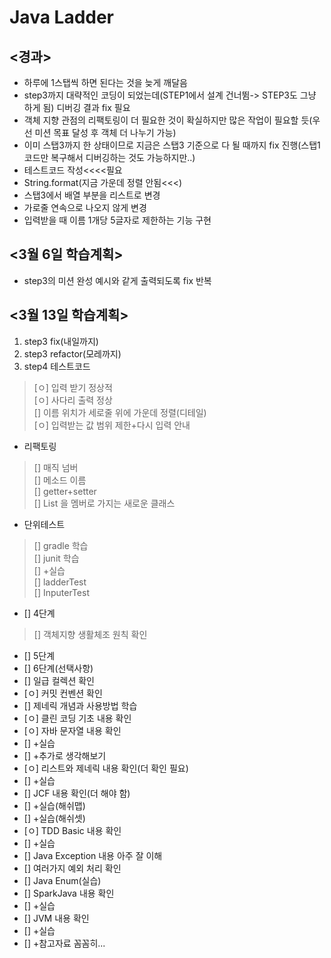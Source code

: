 # Java Ladder

## <경과>
- 하루에 1스탭씩 하면 된다는 것을 늦게 깨달음
- step3까지 대략적인 코딩이 되었는데(STEP1에서 설계 건너뜀-> STEP3도 그냥 하게 됨) 디버깅 결과 fix 필요
- 객체 지향 관점의 리팩토링이 더 필요한 것이 확실하지만 많은 작업이 필요할 듯(우선 미션 목표 달성 후 객체 더 나누기 가능)
- 이미 스탭3까지 한 상태이므로 지금은 스탭3 기준으로 다 될 때까지 fix 진행(스탭1 코드만 복구해서 디버깅하는 것도 가능하지만..)
- 테스트코드 작성<<<<필요
- String.format(지금 가운데 정렬 안됨<<<)
- 스탭3에서 배열 부분을 리스트로 변경
- 가로줄 연속으로 나오지 않게 변경
- 입력받을 때 이름 1개당 5글자로 제한하는 기능 구현

## <3월 6일 학습계획>
- step3의 미션 완성 예시와 같게 출력되도록 fix 반복

## <3월 13일 학습계획>
1. step3 fix(내일까지)
2. step3 refactor(모레까지)
3. step4 테스트코드
> [ㅇ] 입력 받기 정상적<br>
> [ㅇ] 사다리 출력 정상<br>
> [] 이름 위치가 세로줄 위에 가운데 정렬(디테일)<br>
> [ㅇ] 입력받는 값 범위 제한+다시 입력 안내
- 리팩토링
> [] 매직 넘버<br>
> [] 메소드 이름<br>
> [] getter+setter<br>
> [] List<String> 을 멤버로 가지는 새로운 클래스
- 단위테스트
> [] gradle 학습<br>
> [] junit 학습<br>
> [] +실습<br>
> [] ladderTest<br>
> [] InputerTest
- [] 4단계
> [] 객체지향 생활체조 원칙 확인
- [] 5단계
- [] 6단계(선택사항)
- [] 일급 컬렉션 확인
- [ㅇ] 커밋 컨벤션 확인
- [] 제네릭 개념과 사용방법 학습
- [ㅇ] 클린 코딩 기초 내용 확인
- [ㅇ] 자바 문자열 내용 확인
- [] +실습
- [] +추가로 생각해보기
- [ㅇ] 리스트와 제네릭 내용 확인(더 확인 필요)
- [] +실습
- [] JCF 내용 확인(더 해야 함)
- [] +실습(해쉬맵)
- [] +실습(해쉬셋)
- [ㅇ] TDD Basic 내용 확인
- [] +실습
- [] Java Exception 내용 아주 잘 이해
- [] 여러가지 예외 처리 확인
- [] Java Enum(실습)
- [] SparkJava 내용 확인
- [] +실습
- [] JVM 내용 확인
- [] +실습
- [] +참고자료 꼼꼼히...
